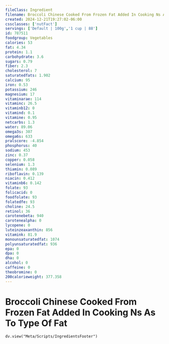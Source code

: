```yaml
---
fileClass: Ingredient
filename: Broccoli Chinese Cooked From Frozen Fat Added In Cooking Ns As To Type Of Fat
created: 2024-12-21T19:27:02-06:00
cssclasses: ['nutFact']
servings: ['Default | 100g','1 cup | 88']
id: 787511
foodgroup: Vegetables
calories: 53
fat: 4.34
protein: 1.1
carbohydrate: 3.6
sugars: 0.79
fiber: 2.3
cholesterol: 7
saturatedfats: 1.902
calcium: 95
iron: 0.53
potassium: 246
magnesium: 17
vitaminarae: 114
vitaminc: 26.5
vitaminb12: 0
vitamind: 0.1
vitamine: 0.95
netcarbs: 1.3
water: 89.06
omega3s: 307
omega6s: 633
pralscore: -4.854
phosphorus: 40
sodium: 453
zinc: 0.37
copper: 0.058
selenium: 1.3
thiamin: 0.089
riboflavin: 0.139
niacin: 0.412
vitaminb6: 0.142
folate: 93
folicacid: 0
foodfolate: 93
folatedfe: 93
choline: 24.5
retinol: 36
carotenebeta: 940
carotenealpha: 0
lycopene: 0
luteinzeaxanthin: 856
vitamink: 81.9
monounsaturatedfat: 1074
polyunsaturatedfat: 936
epa: 0
dpa: 0
dha: 0
alcohol: 0
caffeine: 0
theobromine: 0
200calorieweight: 377.358
---
```


# Broccoli Chinese Cooked From Frozen Fat Added In Cooking Ns As To Type Of Fat

```dataviewjs
dv.view("Meta/Scripts/IngredientsFooter")
```